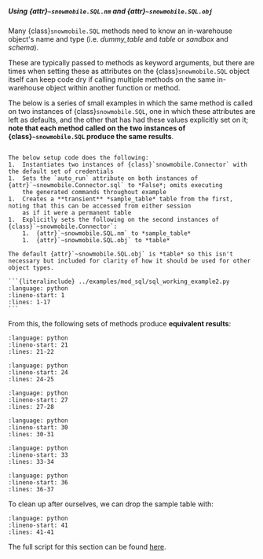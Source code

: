 ##### Using {attr}`~snowmobile.SQL.nm` and {attr}`~snowmobile.SQL.obj`

Many {class}`snowmobile.SQL` methods need to know an in-warehouse object's name and type
(i.e. *dummy_table* and *table* or *sandbox* and *schema*).

These are typically passed to methods as keyword arguments, but there are times
when setting these as attributes on the {class}`snowmobile.SQL` object itself can keep code
dry if calling multiple methods on the same in-warehouse object within another function or method.


The below is a series of small examples in which the same method is called on two instances of {class}`snowmobile.SQL`,
one in which these attributes are left as defaults, and the other that has had these values explicitly set on it; **note
that each method called on the two instances of {class}`~snowmobile.SQL` produce the same results**.

````{tabbed} Setup

The below setup code does the following:
1.  Instantiates two instances of {class}`snowmobile.Connector` with the default set of credentials
1.  Sets the `auto_run` attribute on both instances of {attr}`~snowmobile.Connector.sql` to *False*; omits executing
    the generated commands throughout example
1.  Creates a **transient** *sample_table* table from the first, noting that this can be accessed from either session
    as if it were a permanent table
1.  Explicitly sets the following on the second instances of {class}`~snowmobile.Connector`:
    1.  {attr}`~snowmobile.SQL.nm` to *sample_table*
    1.  {attr}`~snowmobile.SQL.obj` to *table*

The default {attr}`~snowmobile.SQL.obj` is *table* so this isn't necessary but included for clarity of how it should be used for other object types.

```{literalinclude} ../examples/mod_sql/sql_working_example2.py
:language: python
:lineno-start: 1
:lines: 1-17
```

````

From this, the following sets of methods produce **equivalent results**:

```{literalinclude} ../examples/mod_sql/sql_working_example2.py
:language: python
:lineno-start: 21
:lines: 21-22
```

```{literalinclude} ../examples/mod_sql/sql_working_example2.py
:language: python
:lineno-start: 24
:lines: 24-25
```

```{literalinclude} ../examples/mod_sql/sql_working_example2.py
:language: python
:lineno-start: 27
:lines: 27-28
```

```{literalinclude} ../examples/mod_sql/sql_working_example2.py
:language: python
:lineno-start: 30
:lines: 30-31
```

```{literalinclude} ../examples/mod_sql/sql_working_example2.py
:language: python
:lineno-start: 33
:lines: 33-34
```

```{literalinclude} ../examples/mod_sql/sql_working_example2.py
:language: python
:lineno-start: 36
:lines: 36-37
```

To clean up after ourselves, we can drop the sample table with:

```{literalinclude} ../examples/mod_sql/sql_working_example2.py
:language: python
:lineno-start: 41
:lines: 41-41
```

The full script for this section can be found [here](../snippets.md#sql_working_example2py).
